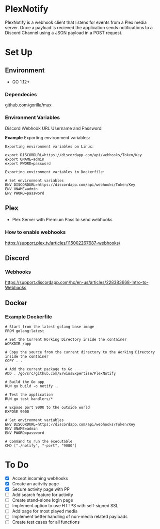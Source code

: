 # PlexNotify

PlexNotify is a webhook client that listens for events from a Plex media server. Once a payload is recieved the application sends notifications to a Discord Channel using a JSON payload in a POST request.

# Set Up

## Environment

- GO 1.12+

### Dependecies

github.com/gorilla/mux

### Environment Variables
Discord Webhook URL
Username and Password

**Example**
Exporting environment variables:

	Exporting environment variables on Linux:

	export DISCORDURL=https://discordapp.com/api/webhooks/Token/Key
	export UNAME=admin
	export PWORD=password

	Exporting environment variables in Dockerfile:
	
	# Set environment variables
	ENV DISCORDURL=https://discordapp.com/api/webhooks/Token/Key
	ENV UNAME=admin
	ENV PWORD=password
	

## Plex

- Plex Server with Premium Pass to send webhooks

### How to enable webhooks

https://support.plex.tv/articles/115002267687-webhooks/

## Discord

### Webhooks

https://support.discordapp.com/hc/en-us/articles/228383668-Intro-to-Webhooks

## Docker

### Example Dockerfile
```
# Start from the latest golang base image
FROM golang:latest

# Set the Current Working Directory inside the container
WORKDIR /app

# Copy the source from the current directory to the Working Directory inside the container
COPY . .

# Add the current package to Go 
ADD . /go/src/github.com/ErwinsExpertise/PlexNotify

# Build the Go app
RUN go build -o notify .

# Test the application
RUN go test handlers/*

# Expose port 9000 to the outside world
EXPOSE 9000

# Set environment variables
ENV DISCORDURL=https://discordapp.com/api/webhooks/Token/Key
ENV UNAME=admin
ENV PWORD=password

# Command to run the executable
CMD ["./notify", "-port", "9000"]
```



# To Do

- [x] Accept incoming webhooks 
- [x] Create an acitvity page
- [x] Secure activity page with PP
- [ ] Add search feature for activity
- [ ] Create stand-alone login page
- [ ] Implement option to use HTTPS with self-signed SSL
- [ ] Add page for most played media
- [ ] Implement better handling of non-media related payloads
- [ ] Create test cases for all functions